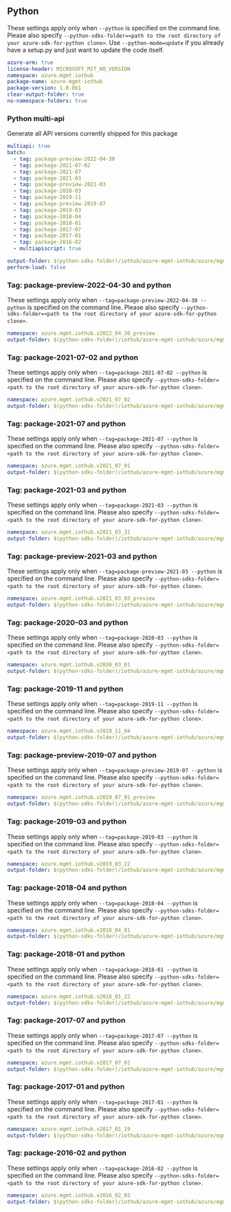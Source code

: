 ## Python

These settings apply only when `--python` is specified on the command line.
Please also specify `--python-sdks-folder=<path to the root directory of your azure-sdk-for-python clone>`.
Use `--python-mode=update` if you already have a setup.py and just want to update the code itself.

``` yaml $(python)
azure-arm: true
license-header: MICROSOFT_MIT_NO_VERSION
namespace: azure.mgmt.iothub
package-name: azure-mgmt-iothub
package-version: 1.0.0b1
clear-output-folder: true
no-namespace-folders: true
```

### Python multi-api

Generate all API versions currently shipped for this package

```yaml $(python)
multiapi: true
batch:
  - tag: package-preview-2022-04-30
  - tag: package-2021-07-02
  - tag: package-2021-07
  - tag: package-2021-03
  - tag: package-preview-2021-03
  - tag: package-2020-03
  - tag: package-2019-11
  - tag: package-preview-2019-07
  - tag: package-2019-03
  - tag: package-2018-04
  - tag: package-2018-01
  - tag: package-2017-07
  - tag: package-2017-01
  - tag: package-2016-02
  - multiapiscript: true
```

``` yaml $(multiapiscript)
output-folder: $(python-sdks-folder)/iothub/azure-mgmt-iothub/azure/mgmt/iothub/
perform-load: false
```
### Tag: package-preview-2022-04-30 and python

These settings apply only when `--tag=package-preview-2022-04-30 --python` is specified on the command line.
Please also specify `--python-sdks-folder=<path to the root directory of your azure-sdk-for-python clone>`.

``` yaml $(tag) == 'package-preview-2022-04-30' && $(python)
namespace: azure.mgmt.iothub.v2022_04_30_preview
output-folder: $(python-sdks-folder)/iothub/azure-mgmt-iothub/azure/mgmt/iothub/v2022_04_30_preview
```

### Tag: package-2021-07-02 and python

These settings apply only when `--tag=package-2021-07-02 --python` is specified on the command line.
Please also specify `--python-sdks-folder=<path to the root directory of your azure-sdk-for-python clone>`.

``` yaml $(tag) == 'package-2021-07-02' && $(python)
namespace: azure.mgmt.iothub.v2021_07_02
output-folder: $(python-sdks-folder)/iothub/azure-mgmt-iothub/azure/mgmt/iothub/v2021_07_02
```

### Tag: package-2021-07 and python

These settings apply only when `--tag=package-2021-07 --python` is specified on the command line.
Please also specify `--python-sdks-folder=<path to the root directory of your azure-sdk-for-python clone>`.

``` yaml $(tag) == 'package-2021-07' && $(python)
namespace: azure.mgmt.iothub.v2021_07_01
output-folder: $(python-sdks-folder)/iothub/azure-mgmt-iothub/azure/mgmt/iothub/v2021_07_01
```

### Tag: package-2021-03 and python

These settings apply only when `--tag=package-2021-03 --python` is specified on the command line.
Please also specify `--python-sdks-folder=<path to the root directory of your azure-sdk-for-python clone>`.

``` yaml $(tag) == 'package-2021-03' && $(python)
namespace: azure.mgmt.iothub.v2021_03_31
output-folder: $(python-sdks-folder)/iothub/azure-mgmt-iothub/azure/mgmt/iothub/v2021_03_31
```

### Tag: package-preview-2021-03 and python

These settings apply only when `--tag=package-preview-2021-03 --python` is specified on the command line.
Please also specify `--python-sdks-folder=<path to the root directory of your azure-sdk-for-python clone>`.

``` yaml $(tag) == 'package-preview-2021-03' && $(python)
namespace: azure.mgmt.iothub.v2021_03_03_preview
output-folder: $(python-sdks-folder)/iothub/azure-mgmt-iothub/azure/mgmt/iothub/v2021_03_03_preview
```

### Tag: package-2020-03 and python

These settings apply only when `--tag=package-2020-03 --python` is specified on the command line.
Please also specify `--python-sdks-folder=<path to the root directory of your azure-sdk-for-python clone>`.

``` yaml $(tag) == 'package-2020-03' && $(python)
namespace: azure.mgmt.iothub.v2020_03_01
output-folder: $(python-sdks-folder)/iothub/azure-mgmt-iothub/azure/mgmt/iothub/v2020_03_01
```

### Tag: package-2019-11 and python

These settings apply only when `--tag=package-2019-11 --python` is specified on the command line.
Please also specify `--python-sdks-folder=<path to the root directory of your azure-sdk-for-python clone>`.

``` yaml $(tag) == 'package-2019-11' && $(python)
namespace: azure.mgmt.iothub.v2019_11_04
output-folder: $(python-sdks-folder)/iothub/azure-mgmt-iothub/azure/mgmt/iothub/v2019_11_04
```

### Tag: package-preview-2019-07 and python

These settings apply only when `--tag=package-preview-2019-07 --python` is specified on the command line.
Please also specify `--python-sdks-folder=<path to the root directory of your azure-sdk-for-python clone>`.

``` yaml $(tag) == 'package-preview-2019-07' && $(python)
namespace: azure.mgmt.iothub.v2019_07_01_preview
output-folder: $(python-sdks-folder)/iothub/azure-mgmt-iothub/azure/mgmt/iothub/v2019_07_01_preview
```

### Tag: package-2019-03 and python

These settings apply only when `--tag=package-2019-03 --python` is specified on the command line.
Please also specify `--python-sdks-folder=<path to the root directory of your azure-sdk-for-python clone>`.

``` yaml $(tag) == 'package-2019-03' && $(python)
namespace: azure.mgmt.iothub.v2019_03_22
output-folder: $(python-sdks-folder)/iothub/azure-mgmt-iothub/azure/mgmt/iothub/v2019_03_22
```

### Tag: package-2018-04 and python

These settings apply only when `--tag=package-2018-04 --python` is specified on the command line.
Please also specify `--python-sdks-folder=<path to the root directory of your azure-sdk-for-python clone>`.

``` yaml $(tag) == 'package-2018-04' && $(python)
namespace: azure.mgmt.iothub.v2018_04_01
output-folder: $(python-sdks-folder)/iothub/azure-mgmt-iothub/azure/mgmt/iothub/v2018_04_01
```

### Tag: package-2018-01 and python

These settings apply only when `--tag=package-2018-01 --python` is specified on the command line.
Please also specify `--python-sdks-folder=<path to the root directory of your azure-sdk-for-python clone>`.

``` yaml $(tag) == 'package-2018-01' && $(python)
namespace: azure.mgmt.iothub.v2018_01_22
output-folder: $(python-sdks-folder)/iothub/azure-mgmt-iothub/azure/mgmt/iothub/v2018_01_22
```

### Tag: package-2017-07 and python

These settings apply only when `--tag=package-2017-07 --python` is specified on the command line.
Please also specify `--python-sdks-folder=<path to the root directory of your azure-sdk-for-python clone>`.

``` yaml $(tag) == 'package-2017-07' && $(python)
namespace: azure.mgmt.iothub.v2017_07_01
output-folder: $(python-sdks-folder)/iothub/azure-mgmt-iothub/azure/mgmt/iothub/v2017_07_01
```

### Tag: package-2017-01 and python

These settings apply only when `--tag=package-2017-01 --python` is specified on the command line.
Please also specify `--python-sdks-folder=<path to the root directory of your azure-sdk-for-python clone>`.

``` yaml $(tag) == 'package-2017-01' && $(python)
namespace: azure.mgmt.iothub.v2017_01_19
output-folder: $(python-sdks-folder)/iothub/azure-mgmt-iothub/azure/mgmt/iothub/v2017_01_19
```

### Tag: package-2016-02 and python

These settings apply only when `--tag=package-2016-02 --python` is specified on the command line.
Please also specify `--python-sdks-folder=<path to the root directory of your azure-sdk-for-python clone>`.

``` yaml $(tag) == 'package-2016-02' && $(python)
namespace: azure.mgmt.iothub.v2016_02_03
output-folder: $(python-sdks-folder)/iothub/azure-mgmt-iothub/azure/mgmt/iothub/v2016_02_03
```
